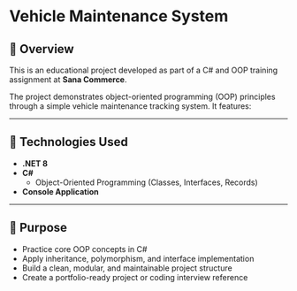# Vehicle Maintenance System

## 📌 Overview

This is an educational project developed as part of a C# and OOP training assignment at **Sana Commerce**.

The project demonstrates object-oriented programming (OOP) principles through a simple vehicle maintenance tracking system. It features:

---

## 🧰 Technologies Used

- **.NET 8**
- **C#**
  - Object-Oriented Programming (Classes, Interfaces, Records)
- **Console Application**

---

## 🎯 Purpose

- Practice core OOP concepts in C#
- Apply inheritance, polymorphism, and interface implementation
- Build a clean, modular, and maintainable project structure
- Create a portfolio-ready project or coding interview reference
